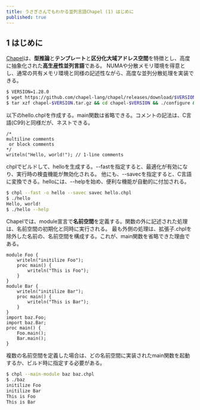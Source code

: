 ```yaml
---
title: うさぎさんでもわかる並列言語Chapel (1) はじめに
published: true
---
```

## 1 はじめに

[Chapel](https://chapel-lang.org)は、**型推論**と**テンプレート**と**区分化大域アドレス空間**を特徴とし、高度に抽象化された**高生産性並列言語**である。
NUMAや分散メモリ環境を得意とし、通常の共有メモリ環境と同様の記述性ながら、高度な並列分散処理を実装できる。

```bash
$ VERSION=1.28.0
$ wget https://github.com/chapel-lang/chapel/releases/download/$VERSION/chapel-$VERSION.tar.gz
$ tar xzf chapel-$VERSION.tar.gz && cd chapel-$VERSION && ./configure && sudo make install
```

以下のhello.chplを作成する。main関数は省略できる。コメントの記法は、C言語(C99)と同様だが、ネストできる。

```
/*
multiline comments
 or block comments
*/
writeln("Hello, world!"); // 1-line comments
```

chplでビルドして、helloを生成する。--fastを指定すると、最適化が有効になり、実行時の検査機能が無効化される。
他にも、--savecを指定すると、C言語に変換できる。helloには、--helpを始め、便利な機能が自動的に付加される。

```bash
$ chpl --fast -o hello --savec savec hello.chpl
$ ./hello
Hello, world!
$ ./hello --help
```

Chapelでは、module宣言で**名前空間**を定義する。関数の外に記述された処理は、名前空間の初期化と同時に実行される。
最も外側の処理は、拡張子.chplを除外した名前の、名前空間を構成する。これが、main関数を省略できた理由である。

```
module Foo {
	writeln("initilize Foo");
	proc main() {
		writeln("This is Foo");
	}
}
module Bar {
	writeln("initilize Bar");
	proc main() {
		writeln("This is Bar");
	}
}
import baz.Foo;
import baz.Bar;
proc main() {
	Foo.main();
	Bar.main();
}
```

複数の名前空間を定義した場合は、どの名前空間に実装されたmain関数を起動するか、ビルド時に指定する必要がある。

```bash
$ chpl --main-module baz baz.chpl
$ ./baz
initilize Foo
initilize Bar
This is Foo
This is Bar
```

